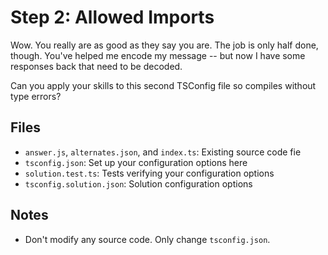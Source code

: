# Step 2: Allowed Imports

Wow.
You really are as good as they say you are.
The job is only half done, though.
You've helped me encode my message -- but now I have some responses back that need to be decoded.

Can you apply your skills to this second TSConfig file so compiles without type errors?

## Files

- `answer.js`, `alternates.json`, and `index.ts`: Existing source code fie
- `tsconfig.json`: Set up your configuration options here
- `solution.test.ts`: Tests verifying your configuration options
- `tsconfig.solution.json`: Solution configuration options

## Notes

- Don't modify any source code. Only change `tsconfig.json`.
